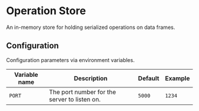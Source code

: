 # Operation Store

An in-memory store for holding serialized operations on data frames.

## Configuration

Configuration parameters via environment variables.

| Variable name | Description | Default | Example |
| ------ | ------ | ------ | ------ |
| `PORT` | The port number for the server to listen on. | `5000` | `1234` |